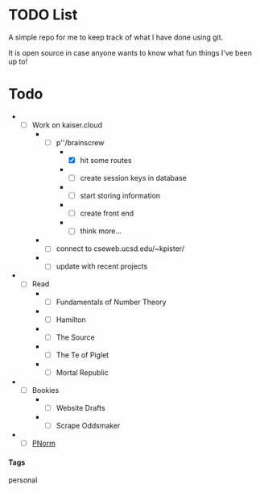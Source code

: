 # TODO List

A simple repo for me to keep track of what I have done using git.

It is open source in case anyone wants to know what fun things I've been up to!

# Todo

* - [ ] Work on kaiser.cloud
    * - [ ] p''/brainscrew
        * - [x] hit some routes
        * - [ ] create session keys in database
        * - [ ] start storing information
        * - [ ] create front end
        * - [ ] think more... 
    * - [ ] connect to cseweb.ucsd.edu/~kpister/
    * - [ ] update with recent projects
* - [ ] Read
    * - [ ] Fundamentals of Number Theory
    * - [ ] Hamilton
    * - [ ] The Source
    * - [ ] The Te of Piglet
    * - [ ] Mortal Republic
* - [ ] Bookies
    * - [ ] Website Drafts
    * - [ ] Scrape Oddsmaker
* - [ ] [PNorm](https://github.com/kpister/pnorm)

#### Tags
personal
